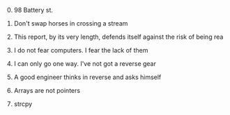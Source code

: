 0. 98 Battery st.
1. Don't swap horses in crossing a stream
2. This report, by its very length, defends itself against the risk of being rea
3. I do not fear computers. I fear the lack of them
4. I can only go one way. I've not got a reverse gear
5. A good engineer thinks in reverse and asks himself

8. Arrays are not pointers
9. strcpy
